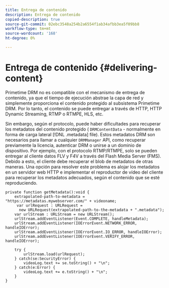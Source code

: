 ```yaml
---
title: Entrega de contenido
description: Entrega de contenido
copied-description: true
source-git-commit: 02ebc3548a254b2a6554f1ab34afbb3ea5f09bb8
workflow-type: tm+mt
source-wordcount: '168'
ht-degree: 0%

---
```


# Entrega de contenido {#delivering-content}

Primetime DRM no es compatible con el mecanismo de entrega de contenido, ya que el tiempo de ejecución abstrae la capa de red y simplemente proporciona el contenido protegido al subsistema Primetime DRM. Por lo tanto, el contenido se puede entregar a través de HTTP, HTTP Dynamic Streaming, RTMP o RTMPE, HLS, etc.

Sin embargo, según el protocolo, puede haber dificultades para recuperar los metadatos del contenido protegido ( `DRMContentData` - normalmente en forma de carga lateral [!DNL .metadata] file). Estos metadatos DRM son necesarios para llamar a cualquier `DRMManager` API, como recuperar previamente la licencia, autenticar DRM o unirse a un dominio de dispositivo. Por ejemplo, con el protocolo RTMP/RTMPE, solo se pueden entregar al cliente datos FLV y F4V a través del Flash Media Server (FMS). Debido a esto, el cliente debe recuperar el blob de metadatos de otras maneras. Una opción para resolver este problema es alojar los metadatos en un servidor web HTTP e implementar el reproductor de vídeo del cliente para recuperar los metadatos adecuados, según el contenido que se esté reproduciendo.

```
private function getMetadata():void { 
    extrapolated-path-to-metadata = "https://metadatas.mywebserver.com/" + videoname; 
     var urlRequest : URLRequest =  
      new URLRequest(extrapolated-path-to-the-metadata + ".metadata");  
    var urlStream : URLStream = new URLStream();  
    urlStream.addEventListener(Event.COMPLETE, handleMetadata);  
    urlStream.addEventListener(IOErrorEvent.NETWORK_ERROR, handleIOError);  
    urlStream.addEventListener(IOErrorEvent.IO_ERROR, handleIOError);  
    urlStream.addEventListener(IOErrorEvent.VERIFY_ERROR, handleIOError);  
 
    try { 
        urlStream.load(urlRequest);  
    } catch(se:SecurityError) { 
        videoLog.text += se.toString() + "\n";  
    } catch(e:Error) { 
        videoLog.text += e.toString() + "\n";  
    } 
} 
```
